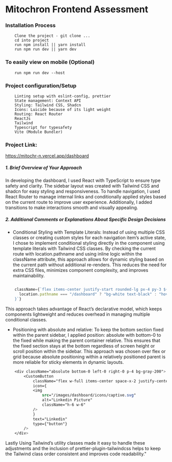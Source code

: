 # Mitochron Frontend Assessment

### Installation Process

```
    Clone the project - git clone ...
    cd into project
    run npm install || yarn install
    run npm run dev || yarn dev

```

### To easily view on mobile (Optional)

```
    run npm run dev --host

```

### Project configuration/Setup

```
    Linting setup with eslint-config, prettier
    State management: Context API
    Styling: Tailwind CSS, Shadcn 
    Icons: Luicide because of its light weight
    Routing: React Router
    ReactJs
    Tailwind
    Typescript for typesafety
    Vite (Module Bundler)
```

### Project Link:

https://mitochr-n.vercel.app/dashboard


##### 1. Brief Overview of Your Approach

In developing the dashboard, I used React with TypeScript to ensure type safety and clarity. The sidebar layout was created with Tailwind CSS and shadcn for easy styling and responsiveness. To handle navigation, I used React Router to manage internal links and conditionally applied styles based on the current route to improve user experience. Additionally, I added transitions to make interactions smooth and visually appealing.

##### 2. Additional Comments or Explanations About Specific Design Decisions

-  Conditional Styling with Template Literals:
Instead of using multiple CSS classes or creating custom styles for each navigation item’s active state, I chose to implement conditional styling directly in the component using template literals with Tailwind CSS classes. By checking the current route with location.pathname and using inline logic within the className attribute, this approach allows for dynamic styling based on the current path without additional re-renders. This reduces the need for extra CSS files, minimizes component complexity, and improves maintainability.

```javascript

    className={`flex items-center justify-start rounded-lg px-4 py-3 ${
      location.pathname === "/dashboard" ? "bg-white text-black" : "hover:bg-white hover:text-black"
    }`}

```
This approach takes advantage of React’s declarative model, which keeps components lightweight and reduces overhead in managing multiple conditional classes.

- Positioning with absolute and relative:
To keep the bottom section fixed within the parent sidebar, I applied position: absolute with bottom-0 to the fixed while making the parent container relative. This ensures that the fixed section stays at the bottom regardless of screen height or scroll position within the sidebar. This approach was chosen over flex or grid because absolute positioning within a relatively positioned parent is more reliable for sticky elements in dynamic layouts.

```css
    <div className="absolute bottom-0 left-0 right-0 p-4 bg-gray-200">
        <CustomButton
            className="flex w-full items-center space-x-2 justify-center rounded-xl border border-[#C0C9C0] py-4 font-medium"
            icon={
            <img
                src="/images/dashboard/icons/captive.svg"
                alt="Linkedin Picture"
                className="h-6 w-6"
            />
            }
            text="Linkedin"
            type={"button"}
        />
    </div>
```


Lastly Using Tailwind’s utility classes made it easy to handle these adjustments and the inclusion of prettier-plugin-tailwindcss helps to keep the Tailwind class order consistent and improves code readability."





